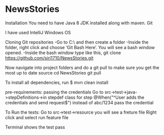 # NewsStories

Installation
You need to have Java 8 JDK installed along with maven. Git

I have used IntelliJ Windows OS

Cloning Git repositories
-Go to C:\ and then create a folder -Inside the folder, right click and choose ‘Git Bash Here’. You will see a bash window opened. -Inside the bash window type like this, git clone https://github.com/siri1710/NewsStories.git

Now navigate into project folders and do a git pull to make sure you get the most up to date source cd NewsStories git pull

To install all dependencies, run
$ mvn clean install

pre-requirements:
passing the credentials
Go to src->test->java->stepDefinitions->in stepdef class
for step @When("^User adds the credentials and send request$")
instead of abc/1234 pass the credential

To Run the tests:
Go to src->test->resource
you will see a freture file
Right click and select run feature file

Terminal shows the test pass 

